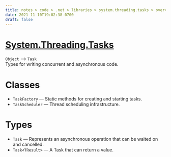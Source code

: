 ```yaml
---
title: notes > code > .net > libraries > system.threading.tasks > overview
date: 2021-11-10T19:02:38-0700
draft: false
---
```

# [System.Threading.Tasks](https://docs.microsoft.com/en-us/dotnet/api/system.threading.tasks?view=net-6.0)
`Object` –> `Task`  
Types for writing concurrent and asynchronous code.

# Classes
- `TaskFactory` — Static methods for creating and starting tasks.
- `TaskScheduler` — Thread scheduling infrastructure.

# Types
- `Task` — Represents an asynchronous operation that can be waited on and cancelled.
- `Task<TResult>` — A Task that can return a value.
